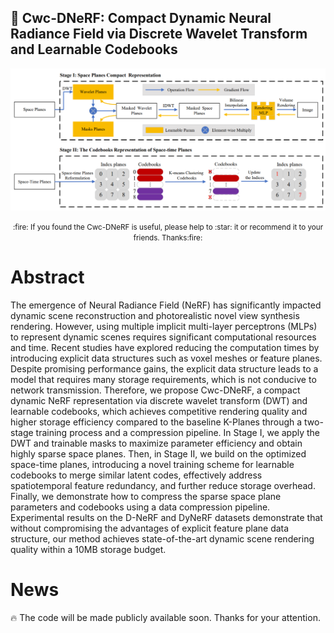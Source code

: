 ## :book: Cwc-DNeRF: Compact Dynamic Neural Radiance Field via Discrete Wavelet Transform and Learnable Codebooks
<img src=".\images\framework.jpg" style="zoom:60%;" />

<p align="center">
  <small>:fire: If you found the Cwc-DNeRF is useful, please help to :star: it or recommend it to your friends. Thanks:fire:</small>
</p>



# Abstract

The emergence of Neural Radiance Field (NeRF) has significantly impacted dynamic scene reconstruction and photorealistic novel view synthesis rendering. However, using multiple implicit multi-layer perceptrons (MLPs) to represent dynamic scenes requires significant computational resources and time. Recent studies have explored reducing the computation times by introducing explicit data structures such as voxel meshes or feature planes. Despite promising performance gains, the explicit data structure leads to a model that requires many storage requirements, which is not conducive to network transmission. Therefore, we propose Cwc-DNeRF, a compact dynamic NeRF representation via discrete wavelet transform (DWT) and learnable codebooks, which achieves competitive rendering quality and higher storage efficiency compared to the baseline K-Planes through a two-stage training process and a compression pipeline. In Stage I, we apply the DWT and trainable masks to maximize parameter efficiency and obtain highly sparse space planes. Then, in Stage II, we build on the optimized space-time planes, introducing a novel training scheme for learnable codebooks to merge similar latent codes, effectively address spatiotemporal feature redundancy, and further reduce storage overhead. Finally, we demonstrate how to compress the sparse space plane parameters and codebooks using a data compression pipeline. Experimental results on the D-NeRF and DyNeRF datasets demonstrate that without compromising the advantages of explicit feature plane data structure, our method achieves state-of-the-art dynamic scene rendering quality within a 10MB storage budget.

# News

:fire: The code will be made publicly available soon. Thanks  for your attention.

